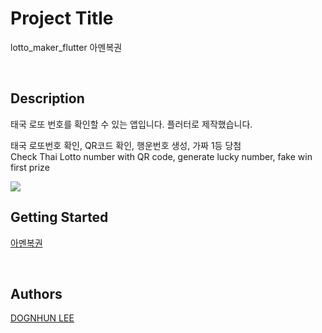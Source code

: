 # Project Title

lotto_maker_flutter
아멘복권

</br>

## Description

태국 로또 번호를 확인할 수 있는 앱입니다. 플러터로 제작했습니다.

태국 로또번호 확인, QR코드 확인, 행운번호 생성, 가짜 1등 당첨 </br>
Check Thai Lotto number with QR code, generate lucky number, fake win first prize

<img src="https://ifh.cc/g/CPNahA.jpg"/>

</br>

## Getting Started

<a href="https://play.google.com/store/apps/details?id=com.lotto.tab">아멘복권</a>


</br>

## Authors

<a href="https://github.com/hoonyhoney" > DOGNHUN LEE </a>
